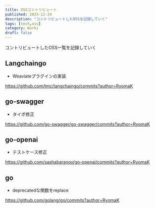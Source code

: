 ```yaml
---
title: OSSコントリビュート
published: 2023-12-29
description: "コントリビュートしたOSSを記録していく"
tags: [tech,oss]
category: Works
draft: false
---
```


コントリビュートしたOSS一覧を記録していく  

## Langchaingo
- Weaviateプラグインの実装  

https://github.com/tmc/langchaingo/commits?author=RyomaK

## go-swagger
- タイポ修正  

https://github.com/go-swagger/go-swagger/commits?author=RyomaK

## go-openai
- テストケース修正  

https://github.com/sashabaranov/go-openai/commits?author=RyomaK

## go
- deprecatedな関数をreplace  

https://github.com/golang/go/commits?author=RyomaK
